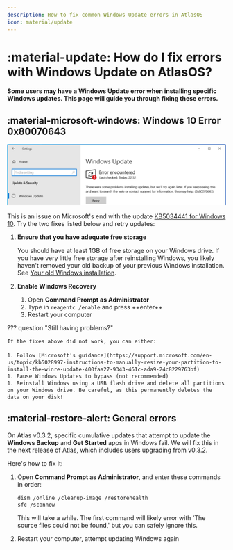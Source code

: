 ```yaml
---
description: How to fix common Windows Update errors in AtlasOS
icon: material/update
---
```


# :material-update: How do I fix errors with Windows Update on AtlasOS?

**Some users may have a Windows Update error when installing specific Windows updates. This page will guide you through fixing these errors.**

## :material-microsoft-windows: Windows 10 Error 0x80070643

![A screenshot of Windows 10's 'Windows Update' page with the error 0x80070643](../../assets/images/win10-winre-update-error.png)

This is an issue on Microsoft's end with the update [KB5034441 for Windows 10](https://support.microsoft.com/en-gb/topic/kb5034441-windows-recovery-environment-update-for-windows-10-version-21h2-and-22h2-january-9-2024-62c04204-aaa5-4fee-a02a-2fdea17075a8). Try the two fixes listed below and retry updates:

1. **Ensure that you have adequate free storage**
    
    You should have at least 1GB of free storage on your Windows drive. If you have very little free storage after reinstalling Windows, you likely haven't removed your old backup of your previous Windows installation. See [Your old Windows installation](../../getting-started/installation.md#your-old-windows-installation).

1. **Enable Windows Recovery**    
    1. Open **Command Prompt as Administrator**
    1. Type in `reagentc /enable` and press ++enter++
    1. Restart your computer

??? question "Still having problems?"

    If the fixes above did not work, you can either:

    1. Follow [Microsoft's guidance](https://support.microsoft.com/en-us/topic/kb5028997-instructions-to-manually-resize-your-partition-to-install-the-winre-update-400faa27-9343-461c-ada9-24c8229763bf)
    1. Pause Windows Updates to bypass (not recommended)
    1. Reinstall Windows using a USB flash drive and delete all partitions on your Windows drive. Be careful, as this permanently deletes the data on your disk!

## :material-restore-alert: General errors

On Atlas v0.3.2, specific cumulative updates that attempt to update the **Windows Backup** and **Get Started** apps in Windows fail. We will fix this in the next release of Atlas, which includes users upgrading from v0.3.2.

Here's how to fix it:

1. Open **Command Prompt as Administrator**, and enter these commands in order:

    ```
    dism /online /cleanup-image /restorehealth
    sfc /scannow
    ```

    This will take a while. The first command will likely error with 'The source files could not be found,' but you can safely ignore this.

1. Restart your computer, attempt updating Windows again